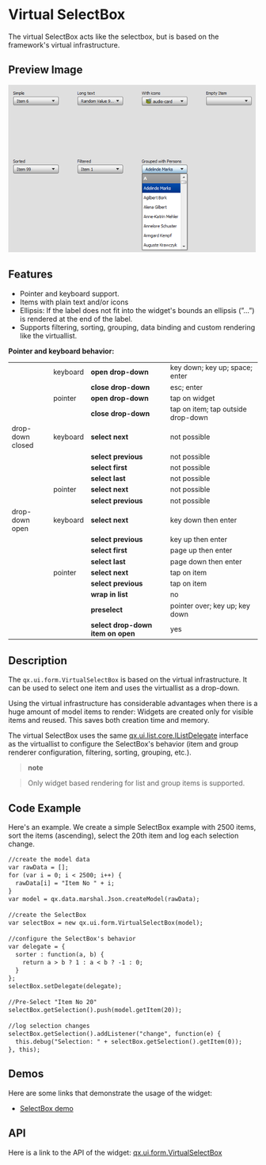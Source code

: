 # Virtual SelectBox

The virtual SelectBox acts like the selectbox, but is based on the
framework's virtual infrastructure.

## Preview Image

![virtualselectbox.png](virtualselectbox.png)

## Features

-   Pointer and keyboard support.
-   Items with plain text and/or icons
-   Ellipsis: If the label does not fit into the widget's bounds an
    ellipsis (”...”) is rendered at the end of the label.
-   Supports filtering, sorting, grouping, data binding and custom
    rendering like the virtuallist.

**Pointer and keyboard behavior:**

<table>
<col width="17%" />
<col width="10%" />
<col width="33%" />
<col width="38%" />
<tbody>
<tr class="odd">
<td align="left"></td>
<td align="left">keyboard</td>
<td align="left"><strong>open drop-down</strong></td>
<td align="left">key down; key up; space; enter</td>
</tr>
<tr class="even">
<td align="left"></td>
<td align="left"></td>
<td align="left"><strong>close drop-down</strong></td>
<td align="left">esc; enter</td>
</tr>
<tr class="odd">
<td align="left"></td>
<td align="left">pointer</td>
<td align="left"><strong>open drop-down</strong></td>
<td align="left">tap on widget</td>
</tr>
<tr class="even">
<td align="left"></td>
<td align="left"></td>
<td align="left"><strong>close drop-down</strong></td>
<td align="left">tap on item; tap outside drop-down</td>
</tr>
<tr class="odd">
<td align="left">drop-down closed</td>
<td align="left">keyboard</td>
<td align="left"><strong>select next</strong></td>
<td align="left">not possible</td>
</tr>
<tr class="even">
<td align="left"></td>
<td align="left"></td>
<td align="left"><strong>select previous</strong></td>
<td align="left">not possible</td>
</tr>
<tr class="odd">
<td align="left"></td>
<td align="left"></td>
<td align="left"><strong>select first</strong></td>
<td align="left">not possible</td>
</tr>
<tr class="even">
<td align="left"></td>
<td align="left"></td>
<td align="left"><strong>select last</strong></td>
<td align="left">not possible</td>
</tr>
<tr class="odd">
<td align="left"></td>
<td align="left">pointer</td>
<td align="left"><strong>select next</strong></td>
<td align="left">not possible</td>
</tr>
<tr class="even">
<td align="left"></td>
<td align="left"></td>
<td align="left"><strong>select previous</strong></td>
<td align="left">not possible</td>
</tr>
<tr class="odd">
<td align="left">drop-down open</td>
<td align="left">keyboard</td>
<td align="left"><strong>select next</strong></td>
<td align="left">key down then enter</td>
</tr>
<tr class="even">
<td align="left"></td>
<td align="left"></td>
<td align="left"><strong>select previous</strong></td>
<td align="left">key up then enter</td>
</tr>
<tr class="odd">
<td align="left"></td>
<td align="left"></td>
<td align="left"><strong>select first</strong></td>
<td align="left">page up then enter</td>
</tr>
<tr class="even">
<td align="left"></td>
<td align="left"></td>
<td align="left"><strong>select last</strong></td>
<td align="left">page down then enter</td>
</tr>
<tr class="odd">
<td align="left"></td>
<td align="left">pointer</td>
<td align="left"><strong>select next</strong></td>
<td align="left">tap on item</td>
</tr>
<tr class="even">
<td align="left"></td>
<td align="left"></td>
<td align="left"><strong>select previous</strong></td>
<td align="left">tap on item</td>
</tr>
<tr class="odd">
<td align="left"></td>
<td align="left"></td>
<td align="left"><strong>wrap in list</strong></td>
<td align="left">no</td>
</tr>
<tr class="even">
<td align="left"></td>
<td align="left"></td>
<td align="left"><strong>preselect</strong></td>
<td align="left">pointer over; key up; key down</td>
</tr>
<tr class="odd">
<td align="left"></td>
<td align="left"></td>
<td align="left"><strong>select drop-down item on open</strong></td>
<td align="left">yes</td>
</tr>
</tbody>
</table>

## Description

The `qx.ui.form.VirtualSelectBox` is based on the virtual
infrastructure. It can be used to select one item and uses the
virtuallist as a drop-down.

Using the virtual infrastructure has considerable advantages when
there is a huge amount of model items to render: Widgets are created
only for visible items and reused. This saves both creation time and
memory.

The virtual SelectBox uses the same [qx.ui.list.core.IListDelegate](apps://apiviewer/#qx.ui.list.core.IListDelegate)
         interface as the virtuallist to configure the SelectBox's
behavior (item and group renderer configuration, filtering, sorting,
grouping, etc.).

> **note**

> Only widget based rendering for list and group items is supported.

## Code Example

Here's an example. We create a simple SelectBox example with 2500
items, sort the items (ascending), select the 20th item and log each
selection change.

```
//create the model data
var rawData = [];
for (var i = 0; i < 2500; i++) {
  rawData[i] = "Item No " + i;
}
var model = qx.data.marshal.Json.createModel(rawData);

//create the SelectBox
var selectBox = new qx.ui.form.VirtualSelectBox(model);

//configure the SelectBox's behavior
var delegate = {
  sorter : function(a, b) {
    return a > b ? 1 : a < b ? -1 : 0;
  }
};
selectBox.setDelegate(delegate);

//Pre-Select "Item No 20"
selectBox.getSelection().push(model.getItem(20));

//log selection changes
selectBox.getSelection().addListener("change", function(e) {
  this.debug("Selection: " + selectBox.getSelection().getItem(0));
}, this);
```

## Demos

Here are some links that demonstrate the usage of the widget:

-   [SelectBox demo](apps://demobrowser/#virtual~SelectBox.html)

## API

Here is a link to the API of the widget: [qx.ui.form.VirtualSelectBox](apps://apiviewer/#qx.ui.form.VirtualSelectBox)
